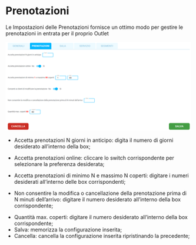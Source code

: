 # Prenotazioni

Le Impostazioni delle Prenotazioni fornisce un ottimo modo per gestire le prenotazioni in entrata per il proprio Outlet

![Prenotazioni](../../assets/img/imgSettings/Prenotazioni.png#prenotazioni)

* Accetta prenotazioni N giorni in anticipo: digita il numero di giorni desiderato all’interno della box;

* Accetta prenotazioni online: cliccare lo switch corrispondente per selezionare la preferenza desiderata;

* Accetta prenotazioni di minimo N e massimo N coperti: digitare i numeri desiderati all’interno delle box corrispondenti;

* Non consentire la modifica o cancellazione della prenotazione prima di N minuti dell’arrivo: digitare il numero desiderato all’interno della box corrispondente;

* <div>Quantità max. coperti: digitare il numero desiderato all’interno della box corrispondente;</div>

* <div>Salva: memorizza la configurazione inserita;</div>

* <div>Cancella: cancella la configurazione inserita ripristinando la precedente;</div>